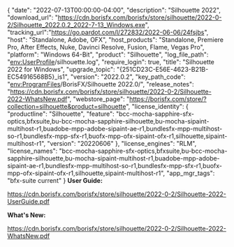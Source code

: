 {
  "date": "2022-07-13T00:00:00-04:00",
  "description": "Silhouette 2022",
  "download_url": "https://cdn.borisfx.com/borisfx/store/silhouette/2022-0-2/Silhouette_2022.0.2_2022-7-13_Windows.exe",
  "tracking_url":"https://go.pardot.com/l/272832/2022-06-06/24fsjbs",
  "host": "Standalone, Adobe, OFX",
  "host_products": "Standalone, Premiere Pro, After Effects, Nuke, Davinci Resolve, Fusion, Flame, Vegas Pro",
  "platform": "Windows 64-Bit",
  "product": "Silhouette",
  "log_file_path": "<env:UserProfile>/silhouette.log",
  "require_login": true,
  "title": "Silhouette 2022 for Windows",
  "upgrade_topic": "{251CD23C-E56E-4623-B21B-EC54916568B5}_is1",
  "version": "2022.0.2",
  "key_path_code": "<env:ProgramFiles>/BorisFX/Silhouette 2022.0/",
  "release_notes": "https://cdn.borisfx.com/borisfx/store/silhouette/2022-0-2/Silhouette-2022-WhatsNew.pdf",
  "webstore_page": "https://borisfx.com/store/?collection=silhouette&product=silhouette",
  "license_identity": {
    "productline": "Silhouette",
    "feature": "bcc-mocha-sapphire-sfx-optics,bfxsuite,bu-bcc-mocha-sapphire-silhouette,bu-mocha-sipaint-multihost-r1,buadobe-mpp-adobe-sipaint-ae-r1,bundlesfx-mpp-multihost-so-r1,bundlesfx-mpp-sfx-r1,buofx-mpp-ofx-sipaint-ofx-r1,silhouette,sipaint-multihost-r1",
    "version": "20220606"
  },
  "license_engines": "RLM",
  "license_names": "bcc-mocha-sapphire-sfx-optics,bfxsuite,bu-bcc-mocha-sapphire-silhouette,bu-mocha-sipaint-multihost-r1,buadobe-mpp-adobe-sipaint-ae-r1,bundlesfx-mpp-multihost-so-r1,bundlesfx-mpp-sfx-r1,buofx-mpp-ofx-sipaint-ofx-r1,silhouette,sipaint-multihost-r1",
  "app_mgr_tags": "bfx-suite current"
}
**User Guide:**

https://cdn.borisfx.com/borisfx/store/silhouette/2022-0-2/Silhouette-2022-UserGuide.pdf

**What's New:**

https://cdn.borisfx.com/borisfx/store/silhouette/2022-0-2/Silhouette-2022-WhatsNew.pdf
